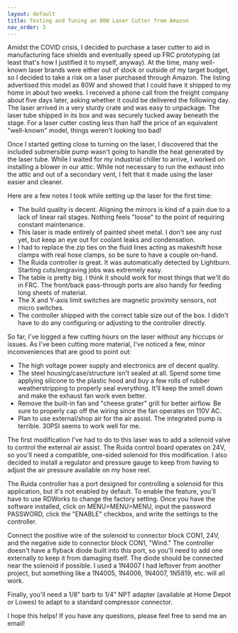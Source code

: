 ```yaml
---
layout: default
title: Testing and Tuning an 80W Laser Cutter from Amazon
nav_order: 3
---
```


Amidst the COVID crisis, I decided to purchase a laser cutter to aid in manufacturing face shields and eventually speed up FRC prototyping (at least that's how I justified it to myself, anyway). At the time, many well-known laser brands were either out of stock or outside of my target budget, so I decided to take a risk on a laser purchased through Amazon. The listing advertised this model as 80W and showed that I could have it shipped to my home in about two weeks. I received a phone call from the freight company about five days later, asking whether it could be delivered the following day. The laser arrived in a very sturdy crate and was easy to unpackage. The laser tube shipped in its box and was securely tucked away beneath the stage. For a laser cutter costing less than half the price of an equivalent "well-known" model, things weren't looking too bad!



Once I started getting close to turning on the laser, I discovered that the included submersible pump wasn't going to handle the heat generated by the laser tube. While I waited for my industrial chiller to arrive, I worked on installing a blower in our attic. While not necessary to run the exhaust into the attic and out of a secondary vent, I felt that it made using the laser easier and cleaner. 



Here are a few notes I took while setting up the laser for the first time:

- The build quality is decent. Aligning the mirrors is kind of a pain due to a lack of linear rail stages. Nothing feels "loose" to the point of requiring constant maintenance.
- This laser is made entirely of painted sheet metal. I don't see any rust yet, but keep an eye out for coolant leaks and condensation.
- I had to replace the zip ties on the fluid lines acting as makeshift hose clamps with real hose clamps, so be sure to have a couple on-hand.
- The Ruida controller is great. It was automatically detected by Lightburn. Starting cuts/engraving jobs was extremely easy.
- The table is pretty big. I think it should work for most things that we'll do in FRC. The front/back pass-through ports are also handy for feeding long sheets of material.
- The X and Y-axis limit switches are magnetic proximity sensors, not micro switches.
- The controller shipped with the correct table size out of the box. I didn't have to do any configuring or adjusting to the controller directly.



So far, I've logged a few cutting hours on the laser without any hiccups or issues. As I've been cutting more material, I've noticed a few, minor inconveniences that are good to point out:

- The high voltage power supply and electronics are of decent quality.
- The steel housing/case/structure isn't sealed at all. Spend some time applying silicone to the plastic hood and buy a few rolls of rubber weatherstripping to properly seal everything. It'll keep the smell down and make the exhaust fan work even better.
- Remove the built-in fan and "cheese grater" grill for better airflow. Be sure to properly cap off the wiring since the fan operates on 110V AC.
- Plan to use external/shop air for the air assist. The integrated pump is terrible. 30PSI seems to work well for me.



The first modification I've had to do to this laser was to add a solenoid valve to control the external air assist. The Ruida control board operates on 24V, so you'll need a compatible, one-sided solenoid for this modification. I also decided to install a regulator and pressure gauge to keep from having to adjust the air pressure available on my hose reel. 



The Ruida controller has a port designed for controlling a solenoid for this application, but it's not enabled by default. To enable the feature, you'll have to use RDWorks to change the factory setting. Once you have the software installed, click on MENU>MENU>MENU, input the password PASSWORD, click the "ENABLE" checkbox, and write the settings to the controller. 



Connect the positive wire of the solenoid to connector block CON1, 24V, and the negative side to connector block CON1, "Wind." The controller doesn't have a flyback diode built into this port, so you'll need to add one externally to keep it from damaging itself. The diode should be connected near the solenoid if possible. I used a 1N4007 I had leftover from another project, but something like a 1N4005, 1N4006, 1N4007, 1N5819, etc. will all work. 



Finally, you'll need a 1/8" barb to 1/4" NPT adapter (available at Home Depot or Lowes) to adapt to a standard compressor connector. 



I hope this helps! If you have any questions, please feel free to send me an email!